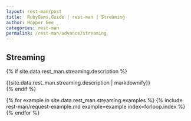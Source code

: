 ```yaml
---
layout: rest-man/post
title:  RubyGems.Guide | rest-man | Streaming
author: Hopper Gee
categories: rest-man
permalink: /rest-man/advance/streaming
---
```


<div class="post">
  <h2 class="title">Streaming</h2>

  {% if site.data.rest_man.streaming.description %}
    <div class="post-desc">
      {{site.data.rest_man.streaming.description | markdownify}}
    </div>
  {% endif %}

  {% for example in site.data.rest_man.streaming.examples %}
    {% include rest-man/request-example.md example=example index=forloop.index %}
  {% endfor %}
</div>
